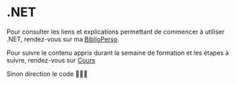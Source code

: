 # .NET

Pour consulter les liens et explications permettant de commencer à utiliser .NET, rendez-vous sur ma [BiblioPerso](BiblioPerso.md). 

Pour suivre le contenu appris durant la semaine de formation et les étapes à suivre, rendez-vous sur [Cours](Cours.md)

Sinon direction le code 👨🏽‍💻 


